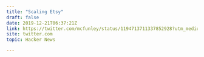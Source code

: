 ```yaml
---
title: "Scaling Etsy"
draft: false
date: 2019-12-21T06:37:21Z
link: https://twitter.com/mcfunley/status/1194713711337852928?utm_medium=RSS&utm_source=hune
site: twitter.com
topic: Hacker News  

---
```


